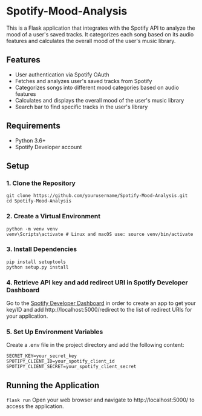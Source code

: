 # Spotify-Mood-Analysis

This is a Flask application that integrates with the Spotify API to analyze the mood of a user's saved tracks. It categorizes each song based on its audio features and calculates the overall mood of the user's music library.

## Features

- User authentication via Spotify OAuth
- Fetches and analyzes user's saved tracks from Spotify
- Categorizes songs into different mood categories based on audio features
- Calculates and displays the overall mood of the user's music library
- Search bar to find specific tracks in the user's library

## Requirements

- Python 3.6+
- Spotify Developer account

## Setup

### 1. Clone the Repository

```
git clone https://github.com/yourusername/Spotify-Mood-Analysis.git
cd Spotify-Mood-Analysis
```
### 2. Create a Virtual Environment
```
python -m venv venv
venv\Scripts\activate # Linux and macOS use: source venv/bin/activate
```
### 3. Install Dependencies
```
pip install setuptools
python setup.py install
```
### 4. Retrieve API key and add redirect URI in Spotify Developer Dashboard
Go to the [Spotify Developer Dashboard](https://developer.spotify.com/dashboard) in order to create an app to get your key/ID and add http://localhost:5000/redirect to the list of redirect URIs for your application.

### 5. Set Up Environment Variables
Create a .env file in the project directory and add the following content:
```
SECRET_KEY=your_secret_key
SPOTIPY_CLIENT_ID=your_spotify_client_id
SPOTIPY_CLIENT_SECRET=your_spotify_client_secret
```
## Running the Application
`flask run`
Open your web browser and navigate to http://localhost:5000/ to access the application.
